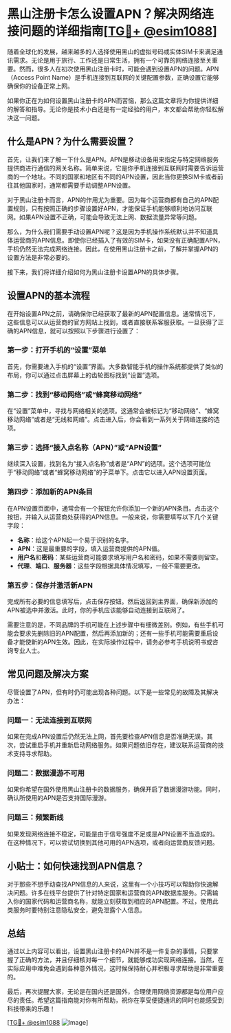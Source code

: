 # 黑山注册卡怎么设置APN？解决网络连接问题的详细指南[[TG💪+ @esim1088](https://t.me/s/esim1088)]

随着全球化的发展，越来越多的人选择使用黑山的虚拟号码或实体SIM卡来满足通讯需求。无论是用于旅行、工作还是日常生活，拥有一个可靠的网络连接至关重要。然而，很多人在初次使用黑山注册卡时，可能会遇到设置APN的问题。APN（Access Point Name）是手机连接到互联网的关键配置参数，正确设置它能够确保你的设备正常上网。

如果你正在为如何设置黑山注册卡的APN而苦恼，那么这篇文章将为你提供详细的解答和指导。无论你是技术小白还是有一定经验的用户，本文都会帮助你轻松解决这一问题。

## 什么是APN？为什么需要设置？

首先，让我们来了解一下什么是APN。APN是移动设备用来指定与特定网络服务提供商进行通信的网关名称。简单来说，它是你手机连接到互联网时需要告诉运营商的一个地址。不同的国家和地区有不同的APN设置，因此当你更换SIM卡或者前往其他国家时，通常都需要手动调整APN设置。

对于黑山注册卡而言，APN的作用尤为重要。因为每个运营商都有自己的APN配置规则，只有按照正确的步骤设置好APN，才能保证手机能够顺利地访问互联网。如果APN设置不正确，可能会导致无法上网、数据流量异常等问题。

那么，为什么我们需要手动设置APN呢？这是因为手机操作系统默认并不知道具体运营商的APN信息。即使你已经插入了有效的SIM卡，如果没有正确配置APN，手机仍然无法完成网络连接。因此，在使用黑山注册卡之前，了解并掌握APN的设置方法是非常必要的。

接下来，我们将详细介绍如何为黑山注册卡设置APN的具体步骤。

## 设置APN的基本流程

在开始设置APN之前，请确保你已经获取了最新的APN配置信息。通常情况下，这些信息可以从运营商的官方网站上找到，或者直接联系客服获取。一旦获得了正确的APN信息，就可以按照以下步骤进行设置了：

### 第一步：打开手机的“设置”菜单
首先，你需要进入手机的“设置”界面。大多数智能手机的操作系统都提供了类似的布局，你可以通过点击屏幕上的齿轮图标找到“设置”选项。

### 第二步：找到“移动网络”或“蜂窝移动网络”
在“设置”菜单中，寻找与网络相关的选项。这通常会被标记为“移动网络”、“蜂窝移动网络”或者是“无线和网络”。点击进入后，你会看到一系列关于网络连接的选项。

### 第三步：选择“接入点名称（APN）”或“APN设置”
继续深入设置，找到名为“接入点名称”或者是“APN”的选项。这个选项可能位于“移动网络”或者“蜂窝移动网络”的子菜单下。点击它以进入APN设置页面。

### 第四步：添加新的APN条目
在APN设置页面中，通常会有一个按钮允许你添加一个新的APN条目。点击这个按钮，并输入从运营商处获得的APN信息。一般来说，你需要填写以下几个关键字段：

- **名称**：给这个APN起一个易于识别的名字。
- **APN**：这是最重要的字段，填入运营商提供的APN值。
- **用户名**和**密码**：某些运营商可能要求填写用户名和密码，如果不需要则留空。
- **代理**、**端口**、**服务器**：这些字段根据具体情况填写，一般不需要更改。

### 第五步：保存并激活新APN
完成所有必要的信息填写后，点击保存按钮。然后返回到主界面，确保新添加的APN被选中并激活。此时，你的手机应该能够自动连接到互联网了。

需要注意的是，不同品牌的手机可能在上述步骤中有细微差别。例如，有些手机可能会要求先删除旧的APN配置，然后再添加新的；还有一些手机可能需要重启设备才能使新的APN生效。因此，在实际操作过程中，请务必参考手机说明书或咨询专业人士。

## 常见问题及解决方案

尽管设置了APN，但有时仍可能出现各种问题。以下是一些常见的故障及其解决办法：

### 问题一：无法连接到互联网
如果在完成APN设置后仍然无法上网，首先要检查APN信息是否准确无误。其次，尝试重启手机并重新启动网络服务。如果问题依旧存在，建议联系运营商的技术支持寻求帮助。

### 问题二：数据漫游不可用
如果你希望在国外使用黑山注册卡的数据服务，确保开启了数据漫游功能。同时，确认所使用的APN是否支持国际漫游。

### 问题三：频繁断线
如果发现网络连接不稳定，可能是由于信号强度不足或是APN设置不当造成的。在这种情况下，可以尝试切换到其他可用的APN选项，或者向运营商反馈问题。

## 小贴士：如何快速找到APN信息？

对于那些不想手动查找APN信息的人来说，这里有一个小技巧可以帮助你快速解决问题。许多在线平台提供了针对特定国家和运营商的APN数据库服务。只需输入你的国家代码和运营商名称，就能立刻获取到相应的APN配置。不过，使用此类服务时要特别注意隐私安全，避免泄露个人信息。

## 总结

通过以上内容可以看出，设置黑山注册卡的APN并不是一件复杂的事情，只要掌握了正确的方法，并且仔细核对每一个细节，就能够成功实现网络连接。当然，在实际应用中难免会遇到各种意外情况，这时候保持耐心并积极寻求帮助是非常重要的。

最后，再次提醒大家，无论是在国内还是国外，合理使用网络资源都是每位用户应尽的责任。希望这篇指南能对你有所帮助，祝你在享受便捷通讯的同时也能感受到科技带来的乐趣！

[[TG💪+ @esim1088](https://t.me/s/esim1088) ![Image](https://i.postimg.cc/4NQfJmqS/Snipaste-2025-05-13-00-14-12.png)]